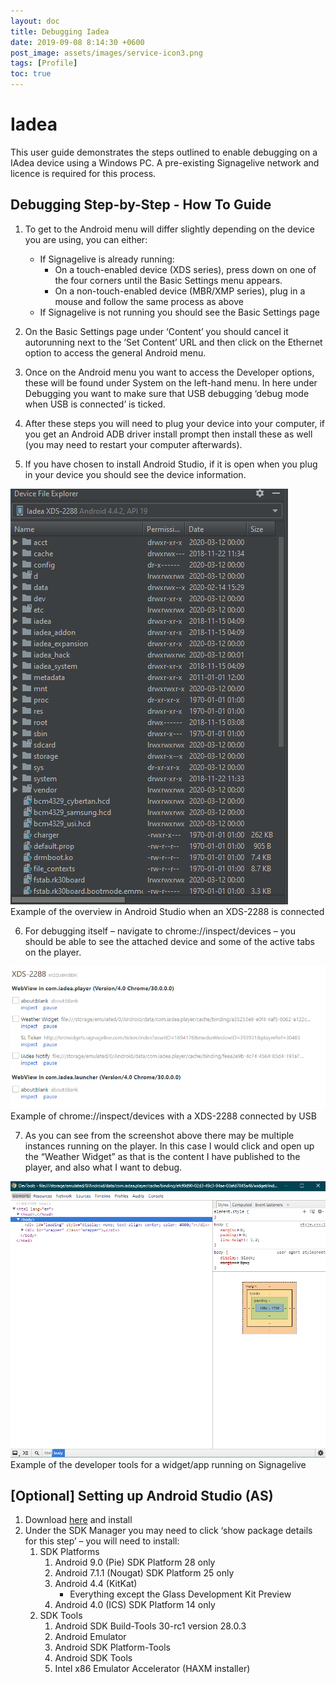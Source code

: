 ```yaml
---
layout: doc
title: Debugging Iadea
date: 2019-09-08 8:14:30 +0600
post_image: assets/images/service-icon3.png
tags: [Profile]
toc: true
---
```

# Iadea

This user guide demonstrates the steps outlined to enable debugging on a IAdea device using a Windows PC.  A pre-existing Signagelive network and licence is required for this process.

## Debugging Step-by-Step - How To Guide

1. To get to the Android menu will differ slightly depending on the device you are using, you can either:
    - If Signagelive is already running:
        - On a touch-enabled device (XDS series), press down on one of the four corners until the Basic Settings menu appears.
        - On a non-touch-enabled device (MBR/XMP series), plug in a mouse and follow the same process as above
    - If Signagelive is not running you should see the Basic Settings page

2. On the Basic Settings page under ‘Content’ you should cancel it autorunning next to the ‘Set Content’ URL and then click on the Ethernet option to access the general Android menu.

3. Once on the Android menu you want to access the Developer options, these will be found under System on the left-hand menu. In here under Debugging you want to make sure that USB debugging ‘debug mode when USB is connected’ is ticked.

4. After these steps you will need to plug your device into your computer, if you get an Android ADB driver install prompt then install these as well (you may need to restart your computer afterwards).

5. If you have chosen to install Android Studio, if it is open when you plug in your device you should see the device information.

<img src="/assets/images/debugging-iadea/debugging-iadea-1.png">
<br>
Example of the overview in Android Studio when an XDS-2288 is connected

6. For debugging itself – navigate to chrome://inspect/devices – you should be able to see the attached device and some of the active tabs on the player.

<img src="/assets/images/debugging-iadea/debugging-iadea-2.png">
<br>
Example of chrome://inspect/devices with a XDS-2288 connected by USB

7. As you can see from the screenshot above there may be multiple instances running on the player. In this case I would click and open up the “Weather Widget” as that is the content I have published to the player, and also what I want to debug.

<img src="/assets/images/debugging-iadea/debugging-iadea-3.png">
<br>
Example of the developer tools for a widget/app running on Signagelive

## [Optional] Setting up Android Studio (AS)

1. Download <a href="https://developer.android.com/studio">here</a> and install
2. Under the SDK Manager you may need to click ‘show package details for this step’ – you will need to install:
    1. SDK Platforms
        1. Android 9.0 (Pie) SDK Platform 28 only
        2. Android 7.1.1 (Nougat) SDK Platform 25 only
        3. Android 4.4 (KitKat)
            - Everything except the Glass Development Kit Preview
        4. Android 4.0 (ICS) SDK Platform 14 only
    2. SDK Tools
        1. Android SDK Build-Tools 30-rc1 version 28.0.3
        2. Android Emulator
        3. Android SDK Platform-Tools
        4. Android SDK Tools
        5. Intel x86 Emulator Accelerator (HAXM installer)
